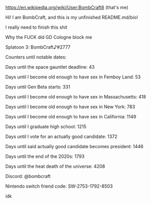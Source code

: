 https://en.wikipedia.org/wiki/User:BombCraft8 (that's me)

Hi! I am BombCraft, and this is my unfinished README.md/bio!

I really need to finish this shit

Why the FUCK did GD Cologne block me

Splatoon 3: BombCraft♪#2777

Counters until notable dates:

Days until the space gauntlet deadline: 43

Days until I become old enough to have sex in Femboy Land: 53

Days until Gen Beta starts: 331

Days until I become old enough to have sex in Massachusetts: 418

Days until I become old enough to have sex in New York: 783

Days until I become old enough to have sex in California: 1149

Days until I graduate high school: 1215

Days until I vote for an actually good candidate: 1372

Days until said actually good candidate becomes president: 1446

Days until the end of the 2020s: 1793

Days until the heat death of the universe: 4208

Discord: @bombcraft

Nintendo switch friend code: SW-2753-1792-8503

idk
